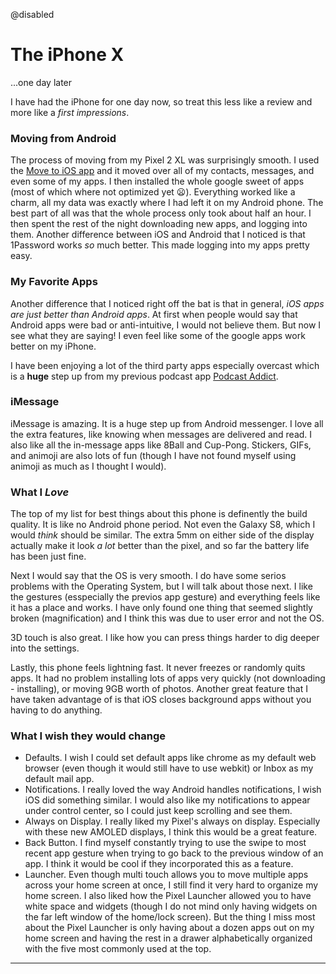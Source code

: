 @disabled
<!-- ![iPhone X](../images/iPhoneX_blackBackground.png) -->
# The iPhone X
...one day later

I have had the iPhone for one day now, so treat this less like a review and more like a *first impressions*.

### Moving from Android
The process of moving from my Pixel 2 XL was surprisingly smooth. I used the [Move to iOS app](https://play.google.com/store/apps/details?id=com.apple.movetoios&hl=en) and it moved over all of my contacts, messages, and even some of my apps. I then installed the whole google sweet of apps (most of which where not optimized yet 😦). Everything worked like a charm, all my data was exactly where I had left it on my Android phone. The best part of all was that the whole process only took about half an hour. I then spent the rest of the night downloading new apps, and logging into them. Another difference between iOS and Android that I noticed is that 1Password works *so* much better. This made logging into my apps pretty easy.

### My Favorite Apps
Another difference that I noticed right off the bat is that in general, *iOS apps are just better than Android apps*. At first when people would say that Android apps were bad or anti-intuitive, I would not believe them. But now I see what they are saying! I even feel like some of the google apps work better on my iPhone.

I have been enjoying a lot of the third party apps especially overcast which is a **huge** step up from my previous podcast app [Podcast Addict](https://play.google.com/store/apps/details?id=com.bambuna.podcastaddict&hl=en).

### iMessage
iMessage is amazing. It is a huge step up from Android messenger. I love all the extra features, like knowing when messages are delivered and read. I also like all the in-message apps like 8Ball and Cup-Pong. Stickers, GIFs, and animoji are also lots of fun (though I have not found myself using animoji as much as I thought I would).

### What I *Love*
The top of my list for best things about this phone is definently the build quality. It is like no Android phone period. Not even the Galaxy S8, which I would *think* should be similar. The extra 5mm on either side of the display actually make it look *a lot* better than the pixel, and so far the battery life has been just fine.

Next I would say that the OS is very smooth. I do have some serios problems with the Operating System, but I will talk about those next. I like the gestures (esspecially the previos app gesture) and everything feels like it has a place and works. I have only found one thing that seemed slightly broken (magnification) and I think this was due to user error and not the OS.

3D touch is also great. I like how you can press things harder to dig deeper into the settings.

Lastly, this phone feels lightning fast. It never freezes or randomly quits apps. It had no problem installing lots of apps very quickly (not downloading - installing), or moving 9GB worth of photos. Another great feature that I have taken advantage of is that iOS closes background apps without you having to do anything.

### What I wish they would change
- Defaults. I wish I could set default apps like chrome as my default web browser (even though it would still have to use webkit) or Inbox as my default mail app.
- Notifications. I really loved the way Android handles notifications, I wish iOS did something similar. I would also like my notifications to appear under control center, so I could just keep scrolling and see them.
- Always on Display. I really liked my Pixel's always on display. Especially with these new AMOLED displays, I think this would be a great feature.
- Back Button. I find myself constantly trying to use the swipe to most recent app gesture when trying to go back to the previous window of an app. I think it would be cool if they incorporated this as a feature.
- Launcher. Even though multi touch allows you to move multiple apps across your home screen at once, I still find it very hard to organize my home screen. I also liked how the Pixel Launcher allowed you to have white space and widgets (though I do not mind only having widgets on the far left window of the home/lock screen). But the thing I miss most about the Pixel Launcher is only having about a dozen apps out on my home screen and having the rest in a drawer alphabetically organized with the five most commonly used at the top.

***
